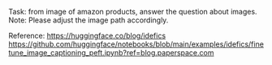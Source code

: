 Task: from image of amazon products, answer the question about images.
Note: Please adjust the image path accordingly.

Reference:
https://huggingface.co/blog/idefics
https://github.com/huggingface/notebooks/blob/main/examples/idefics/finetune_image_captioning_peft.ipynb?ref=blog.paperspace.com